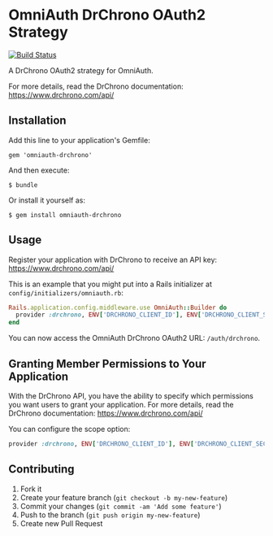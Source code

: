 # OmniAuth DrChrono OAuth2 Strategy

[![Build Status](https://travis-ci.org/bartimaeus/omniauth-drchrono.svg?branch=master)](https://travis-ci.org/bartimaeus/omniauth-drchrono)

A DrChrono OAuth2 strategy for OmniAuth.

For more details, read the DrChrono documentation: https://www.drchrono.com/api/

## Installation

Add this line to your application's Gemfile:

    gem 'omniauth-drchrono'

And then execute:

    $ bundle

Or install it yourself as:

    $ gem install omniauth-drchrono

## Usage

Register your application with DrChrono to receive an API key: https://www.drchrono.com/api/

This is an example that you might put into a Rails initializer at `config/initializers/omniauth.rb`:

```ruby
Rails.application.config.middleware.use OmniAuth::Builder do
  provider :drchrono, ENV['DRCHRONO_CLIENT_ID'], ENV['DRCHRONO_CLIENT_SECRET'], :scope => 'user:read patients:read patients:summary:read'
end
```

You can now access the OmniAuth DrChrono OAuth2 URL: `/auth/drchrono`.

## Granting Member Permissions to Your Application

With the DrChrono API, you have the ability to specify which permissions you want users to grant your application.
For more details, read the DrChrono documentation: https://www.drchrono.com/api/

You can configure the scope option:

```ruby
provider :drchrono, ENV['DRCHRONO_CLIENT_ID'], ENV['DRCHRONO_CLIENT_SECRET'], :scope => 'user:read'
```

## Contributing

1.  Fork it
2.  Create your feature branch (`git checkout -b my-new-feature`)
3.  Commit your changes (`git commit -am 'Add some feature'`)
4.  Push to the branch (`git push origin my-new-feature`)
5.  Create new Pull Request
